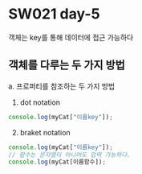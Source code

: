 # SW021 day-5

객체는 key를 통해 데이터에 접근 가능하다

## 객체를 다루는 두 가지 방법

a. 프로퍼티를 참조하는 두 가지 방법

1. dot notation

```javascript
console.log(myCat["이름key"]);
```

2. braket notation

```javascript
console.log(myCat["이름key"]);
// 함수는 문자열이 아니어도 입력 가능하다.
console.log(myCat[이름함수]);
```